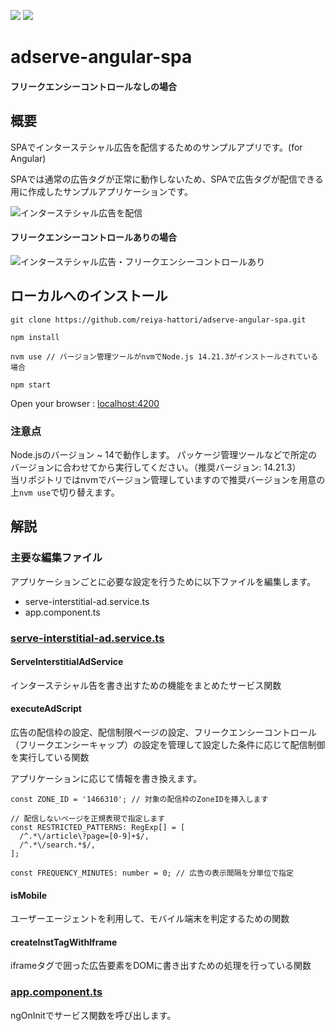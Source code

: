 ![](https://img.shields.io/badge/11.2.14-Angular-DD0031.svg?logo=angular&style=plastic)
![](https://img.shields.io/badge/~14.21.3-Node.js-339933.svg?logo=node.js&style=plastic)
# adserve-angular-spa

#### フリークエンシーコントロールなしの場合

## 概要
SPAでインターステシャル広告を配信するためのサンプルアプリです。(for Angular)

SPAでは通常の広告タグが正常に動作しないため、SPAで広告タグが配信できる用に作成したサンプルアプリケーションです。

![インターステシャル広告を配信](https://github.com/reiya-hattori/adserve-angular-spa/assets/135287492/2f47bc56-59ef-4b97-a9b8-87618ec8a4f6)

#### フリークエンシーコントロールありの場合

![インターステシャル広告・フリークエンシーコントロールあり](https://github.com/reiya-hattori/adserve-angular-spa/assets/135287492/9707afe6-0363-4dda-9c63-3fdf19256747)

## ローカルへのインストール
```
git clone https://github.com/reiya-hattori/adserve-angular-spa.git

npm install

nvm use // バージョン管理ツールがnvmでNode.js 14.21.3がインストールされている場合

npm start
```

Open your browser : [localhost:4200](http://localhost:4200/)

### 注意点
Node.jsのバージョン ~ 14で動作します。
パッケージ管理ツールなどで所定のバージョンに合わせてから実行してください。（推奨バージョン: 14.21.3）\
当リポジトリではnvmでバージョン管理していますので推奨バージョンを用意の上`nvm use`で切り替えます。
## 解説

### 主要な編集ファイル
アプリケーションごとに必要な設定を行うために以下ファイルを編集します。
- serve-interstitial-ad.service.ts
- app.component.ts

### [serve-interstitial-ad.service.ts](./src/app/services/serve-interstitial-ad.service.ts)

#### ServeInterstitialAdService
インターステシャル告を書き出すための機能をまとめたサービス関数

#### executeAdScript
広告の配信枠の設定、配信制限ページの設定、フリークエンシーコントロール（フリークエンシーキャップ）の設定を管理して設定した条件に応じて配信制御を実行している関数

アプリケーションに応じて情報を書き換えます。
```
const ZONE_ID = '1466310'; // 対象の配信枠のZoneIDを挿入します

// 配信しないページを正規表現で指定します
const RESTRICTED_PATTERNS: RegExp[] = [
  /^.*\/article\?page=[0-9]+$/,
  /^.*\/search.*$/,
];

const FREQUENCY_MINUTES: number = 0; // 広告の表示間隔を分単位で指定
```

#### isMobile
ユーザーエージェントを利用して、モバイル端末を判定するための関数

#### createInstTagWithIframe
iframeタグで囲った広告要素をDOMに書き出すための処理を行っている関数

### [app.component.ts](./src/app/app.component.ts)
ngOnInitでサービス関数を呼び出します。
